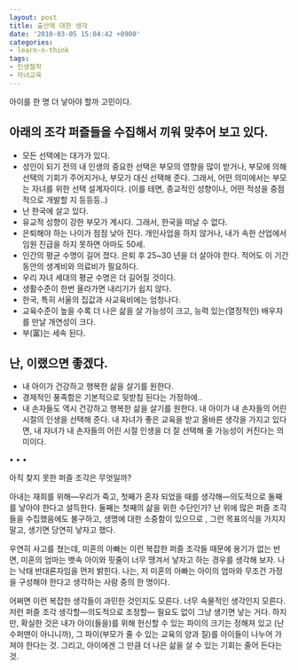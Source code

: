 ```yaml
---
layout: post
title: 출산에 대한 생각
date: '2010-03-05 15:04:42 +0900'
categories:
- learn-n-think
tags:
- 인생철학
- 자녀교육
---
```

아이를 한 명 더 낳아야 할까 고민이다.

## 아래의 조각 퍼즐들을 수집해서 끼워 맞추어 보고 있다.

- 모든 선택에는 대가가 있다.
- 성인이 되기 전의 내 인생의 중요한 선택은 부모의 영향을 많이 받거나, 부모에 의해 선택의 기회가 주어지거나, 부모가 대신 선택해 준다. 그래서, 어떤 의미에서는 부모는 자녀를 위한 선택 설계자이다. (이를 테면, 종교적인 성향이나, 어떤 적성을 중점적으로 개발할 지 등등등..)
- 난 한국에 살고 있다.
- 유교적 성향이 강한 부모가 계시다. 그래서, 한국을 떠날 수 없다.
- 은퇴해야 하는 나이가 점점 낮아 진다. 개인사업을 하지 않거나, 내가 속한 산업에서 임원 진급을 하지 못하면 아마도 50세.
- 인간의 평균 수명이 길어 졌다. 은퇴 후 25~30 년을 더 살아야 한다. 적어도 이 기간 동안의 생계비와 의료비가 필요하다.
- 우리 자녀 세대의 평균 수명은 더 길어질 것이다.
- 생활수준이 한번 올라가면 내리기가 쉽지 않다.
- 한국, 특히 서울의 집값과 사교육비에는 엄청나다.
- 교육수준이 높을 수록 더 나은 삶을 살 가능성이 크고, 능력 있는(열정적인) 배우자를 만날 개연성이 크다.
- 부(富)는 세속 된다.

## 난, 이랬으면 좋겠다.

- 내 아이가 건강하고 행복한 삶을 살기를 원한다.
- 경제적인 풍족함은 기본적으로 뒷받침 된다는 가정하에..
- 내 손자들도 역시 건강하고 행복한 삶을 살기를 원한다. 내 아이가 내 손자들의 어린 시절의 인생을 선택해 준다. 내 자녀가 좋은 교육을 받고 올바른 생각을 가지고 있다면, 내 자녀가 내 손자들의 어린 시절 인생을 더 잘 선택해 줄 가능성이 커진다는 의미이다.

<div class="spacer">• • •</div>

아직 찾지 못한 퍼즐 조각은 무엇일까?

아내는 재희를 위해—우리가 죽고, 첫째가 혼자 되었을 때를 생각해—의도적으로 둘째를 낳아야 한다고 설득한다. 둘째는 첫째의 삶을 위한 수단인가? 난 위에 많은 퍼즐 조각들을 수집했음에도 불구하고, 생명에 대한 소중함이 있으므로 , 그런 목표의식을 가지지 말고, 생기면 당연히 낳자고 했다. 

우연히 사고를 쳤는데, 미혼의 아빠는 이런 복잡한 퍼즐 조각들 때문에 용기가 없는 반면, 미혼의 엄마는 뱃속 아이와 핏줄이 너무 땡겨서 낳자고 하는 경우를 생각해 보자. 나는 낙태 반대론자임을 먼저 밝힌다. 나는, 저 미혼의 아빠는 아이의 엄마와 무조건 가정을 구성해야 한다고 생각하는 사람 중의 한 명이다.

어쩌면 이런 복잡한 생각들이 과민한 것인지도 모른다. 너무 속물적인 생각인지 모른다. 저런 퍼즐 조각 생각할—의도적으로 조정할— 필요도 없이 그냥 생기면 낳는 거다. 하지만, 확실한 것은 내가 아이(들을)를 위해 헌신할 수 있는 파이의 크기는 정해져 있고 (난 수퍼맨이 아니니까), 그 파이(부모가 줄 수 있는 교육의 양과 질)를 아이들이 나누어 가져야 한다는 것. 그리고, 아이에겐 그 만큼 더 나은 삶을 살 수 있는 기회는 줄어 든다는 것. 
